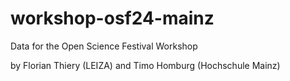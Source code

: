 # workshop-osf24-mainz

Data for the Open Science Festival Workshop

by Florian Thiery (LEIZA) and Timo Homburg (Hochschule Mainz)
